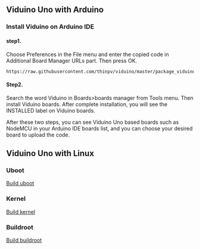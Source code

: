## Viduino Uno with Arduino
### Install Viduino on Arduino IDE
#### step1. 
Choose Preferences in the File menu and enter the copied code in Additional Board Manager URLs part. Then press OK.
```
https://raw.githubusercontent.com/thinpv/viduino/master/package_viduino_index.json
```

#### Step2. 
Search the word Viduino in Boards>boards manager from Tools menu. Then install Viduino boards. After complete installation, you will see the INSTALLED label on Viduino boards.

After these two steps, you can see Viduino Uno based boards such as NodeMCU in your Arduino IDE boards list, and you can choose your desired board to upload the code.


## Viduino Uno with Linux
### Uboot
[Build uboot](https://thinpv.github.io/uboot)

### Kernel
[Build kernel](https://thinpv.github.io/kernel)

### Buildroot
[Build buildroot](https://thinpv.github.io/buildroot)
